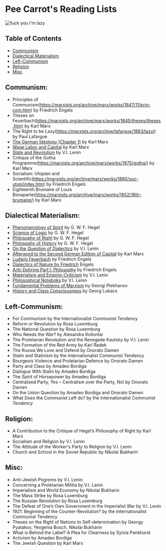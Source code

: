 # Pee Carrot's Reading Lists
![fuck you i'm lazy](left-communist.png)

## Table of Contents
* [Communism](#communism)
* [Dialectical Materialism](#dialectical-materialism)
* [Left-Communism](#left-communism)
* [Religion](#religion)
* [Misc](#misc)

## Communism:

* Principles of Communism(https://marxists.org/archive/marx/works/1847/11/prin-com.htm) by Friedrich Engels
* Theses on Feuerbach(https://marxists.org/archive/marx/works/1845/theses/theses.htm) by Karl Marx
* The Right to be Lazy(https://marxists.org/archive/lafargue/1883/lazy/) by Paul Lafargue
* [The German Ideology (Chapter 1)](https://marxists.org/archive/marx/works/1845/german-ideology/ch01.htm) by Karl Marx
* [Wage Labor and Capital](https://marxists.org/archive/marx/works/1847/wage-labour/) by Karl Marx
* [State and Revolution](https://marxists.org/archive/lenin/works/1917/staterev/) by V.I. Lenin
* Critique of the Gotha Programme(https://marxists.org/archive/marx/works/1875/gotha/) by Karl Marx
* Socialism: Utopian and Scientific(https://marxists.org/archive/marx/works/1880/soc-utop/index.htm) by Friedrich Engels
* Eighteenth Brumaire of Louis Bonaparte(https://marxists.org/archive/marx/works/1852/18th-brumaire/) by Karl Marx

## Dialectical Materialism:

* [Phenomenology of Spirit](https://libcom.org/files/Georg%20Wilhelm%20Friedrich%20Hegel%20-%20The%20Phenomenology%20of%20Spirit%20(Terry%20Pinkard%20Translation).pdf) by G. W. F. Hegel
* [Science of Logic](https://www.marxists.org/reference/archive/hegel/works/hl/hlconten.htm) by G. W. F. Hegel
* [Philosophy of Right](https://hscif.org/wp-content/uploads/2018/04/Hegel-Phil-of-Right.pdf) by G. W. F. Hegel
* [Philosophy of History](https://socialsciences.mcmaster.ca/~econ/ugcm/3ll3/hegel/history.pdf) by G. W. F. Hegel
* [On the Question of Dialectics](https://marxists.org/archive/lenin/works/1915/misc/x02.htm) by V.I. Lenin
* [Afterword to the Second German Edition of Capital](https://marxists.org/archive/marx/works/1867-c1/p3.htm) by Karl Marx
* [Ludwig Feuerbach](https://marxists.org/archive/marx/works/1886/ludwig-feuerbach/index.htm) by Friedrich Engels
* [Dialectics of Nature by Friedrich](https://marxists.org/archive/marx/works/1883/don/index.htm) Engels
* [Anti-Duhring Part I: Philosophy](https://marxists.org/archive/marx/works/1877/anti-duhring/) by Friedrich Engels
* [Materialism and Empirio-Criticism](https://marxists.org/archive/lenin/works/1908/mec/) by V.I. Lenin
* [Philosophical Noteboks](https://marxists.org/archive/lenin/works/cw/volume38.htm) by V.I. Lenin
* [Fundamental Problems of Marxism](https://marxists.org/archive/plekhanov/1907/fundamental-problems.htm) by Georgi Plekhanov
* [History and Class Consciousness](https://marxists.org/archive/lukacs/works/history/index.htm) by Georg Lukacs

## Left-Communism:

* For Communism by the Internationalist Communist Tendency
* Reform or Revolution by Rosa Luxemburg
* The National Question by Rosa Luxemburg
* Who Needs the War? by Alexandra Kollontai
* The Proletarian Revolution and the Renegade Kautsky by V.I. Lenin
* The Formation of the Red Army by Karl Radek
* The Russia We Love and Defend by Onorato Damen
* Stalin and Stalinism by the Internationalist Communist Tendency
* Bourgeois Violence and Proletarian Defence by Onorato Damen
* Party and Class by Amadeo Bordiga
* Dialogue With Stalin by Amadeo Bordiga 
* The Spirit of Horsepower by Amadeo Bordiga
* Centralised Party, Yes – Centralism over the Party, No! by Onorato Damen
* On the Union Question by Amadeo Bordiga and Onorato Damen
* What Does the Communist Left do? by the Internationalist Communist Tendency

## Religion:

* A Contribution to the Critique of Hegel’s Philosophy of Right by Karl Marx 
* Socialism and Religion by V.I. Lenin
* The Attitude of the Worker's Party to Religion by V.I. Lenin
* Church and School in the Soviet Republic by Nikolai Bukharin

## Misc:

* Anti-Jewish Pogroms by V.I. Lenin
* Concerning a Proletarian Militia by V.I. Lenin
* Imperialism and World Economy by Nikolai Bukharin
* The Mass Strike by Rosa Luxemburg
* The Russian Revolution by Rosa Luxemburg
* The Defeat of One’s Own Government in the Imperialist War by V.I. Lenin
* 1921: Beginning of the Counter-Revolution? by the Internationalist Communist Tendency
* Theses on the Right of Nations to Self-determination by Georgy Pyatakov, Yevgenia Bosch, Nikolai Bukharin
* What is Behind the Label? A Plea for Clearness by Sylvia Pankhurst
* Activism by Amadeo Bordiga
* The Jewish Question by Karl Marx

